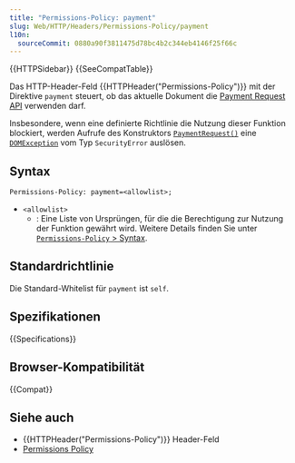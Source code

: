 ```yaml
---
title: "Permissions-Policy: payment"
slug: Web/HTTP/Headers/Permissions-Policy/payment
l10n:
  sourceCommit: 0880a90f3811475d78bc4b2c344eb4146f25f66c
---
```


{{HTTPSidebar}} {{SeeCompatTable}}

Das HTTP-Header-Feld {{HTTPHeader("Permissions-Policy")}} mit der Direktive `payment` steuert, ob das aktuelle Dokument die [Payment Request API](/de/docs/Web/API/Payment_Request_API) verwenden darf.

Insbesondere, wenn eine definierte Richtlinie die Nutzung dieser Funktion blockiert, werden Aufrufe des Konstruktors [`PaymentRequest()`](/de/docs/Web/API/PaymentRequest/PaymentRequest) eine [`DOMException`](/de/docs/Web/API/DOMException) vom Typ `SecurityError` auslösen.

## Syntax

```http
Permissions-Policy: payment=<allowlist>;
```

- `<allowlist>`
  - : Eine Liste von Ursprüngen, für die die Berechtigung zur Nutzung der Funktion gewährt wird. Weitere Details finden Sie unter [`Permissions-Policy` > Syntax](/de/docs/Web/HTTP/Headers/Permissions-Policy#syntax).

## Standardrichtlinie

Die Standard-Whitelist für `payment` ist `self`.

## Spezifikationen

{{Specifications}}

## Browser-Kompatibilität

{{Compat}}

## Siehe auch

- {{HTTPHeader("Permissions-Policy")}} Header-Feld
- [Permissions Policy](/de/docs/Web/HTTP/Permissions_Policy)
